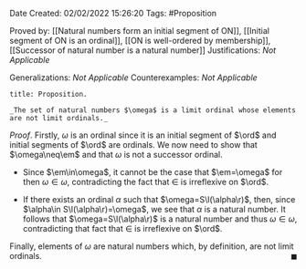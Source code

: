 <div class="topSpace"></div>

Date Created: 02/02/2022 15:26:20
Tags: #Proposition

Proved by: [[Natural numbers form an initial segment of ON]], [[Initial segment of ON is an ordinal]], [[ON is well-ordered by membership]], [[Successor of natural number is a natural number]]
Justifications: _Not Applicable_

Generalizations: _Not Applicable_
Counterexamples: _Not Applicable_

``` ad-Proposition
title: Proposition.

_The set of natural numbers $\omega$ is a limit ordinal whose elements are not limit ordinals._

```

_Proof_. Firstly, $\omega$ is an ordinal since it is an initial segment of $\ord$ and initial segments of $\ord$ are ordinals. We now need to show that $\omega\neq\em$ and that $\omega$ is not a successor ordinal.
* Since $\em\in\omega$, it cannot be the case that $\em=\omega$ for then $\omega\in\omega$, contradicting the fact that $\in$ is irreflexive on $\ord$.

* If there exists an ordinal $\alpha$ such that $\omega=S\l(\alpha\r)$, then, since $\alpha\in S\l(\alpha\r)=\omega$, we see that $\alpha$ is a natural number. It follows that $\omega=S\l(\alpha\r)$ is a natural number and thus $\omega\in\omega$, contradicting that fact that $\in$ is irreflexive on $\ord$.

Finally, elements of $\omega$ are natural numbers which, by definition, are not limit ordinals.<span style="float:right;">$\blacksquare$</span>
